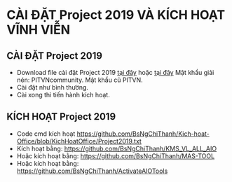 # CÀI ĐẶT Project 2019 VÀ KÍCH HOẠT VĨNH VIỄN #
## CÀI ĐẶT Project 2019 ##
  - Download file cài đặt Project 2019 [tại đây](https://officecdn.microsoft.com/db/492350f6-3a01-4f97-b9c0-c7c6ddf67d60/media/en-us/ProjectPro2019Retail.img) hoặc [tại đây](https://drive.google.com/file/d/1j_S5-Q2sV-PCKmCRI-Sf9nXnjsI11psf/view) Mật khẩu giải nén: PITVNcommunity. Mật khẩu cũ PITVN.
  - Cài đặt như bình thường.
  - Cài xong thì tiến hành kích hoạt.

## KÍCH HOẠT Project 2019 ##
  - Code cmd kích hoạt https://github.com/BsNgChiThanh/Kich-hoat-Office/blob/KichHoatOffice/Project2019.txt
  - Kích hoạt bằng: https://github.com/BsNgChiThanh/KMS_VL_ALL_AIO
  - Hoặc kích hoạt bằng: https://github.com/BsNgChiThanh/MAS-TOOL
  - Hoặc kích hoạt bằng: https://github.com/BsNgChiThanh/ActivateAIOTools
